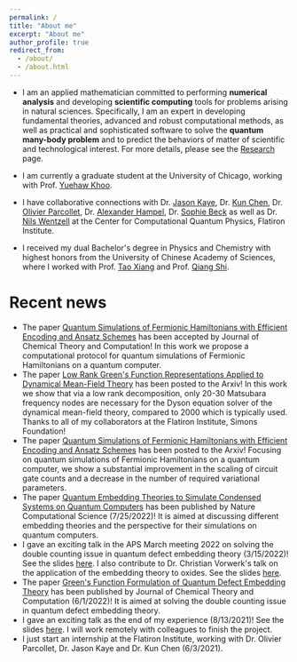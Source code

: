 ```yaml
---
permalink: /
title: "About me"
excerpt: "About me"
author_profile: true
redirect_from: 
  - /about/
  - /about.html
---
```


<!-- <p align='center'> 
<img src="/images/nsheng.jpeg" alt="photo" style='width: 300px;'>
</p> -->

<!-- - I am currently a Ph.D. student in [Computer Science Department](http://www.cs.sjtu.edu.cn/en/) of [Shanghai Jiao Tong University](http://en.sjtu.edu.cn), advised by Prof. [Weinan Zhang](http://www.wnzhang.net) and Prof. [Yong Yu](http://apex.sjtu.edu.cn/members/yyu). [\[Curriculum Vitae\]](/files/CV.pdf). [\[Google Scholar\]](https://scholar.google.com/citations?user=JPBGjOYAAAAJ&hl=zh-CN).

- My research interests lie in general area of machine learning and deep learning, especially their applications in networks, recommender systems and computational advertising.

- I received my Bachelor’s Degree of Software Engineering in Shanghai Jiao Tong University. My undergraduate research advisors are Prof. [Weinan Zhang](http://www.wnzhang.net) and Prof. [Yong Yu](http://apex.sjtu.edu.cn/members/yyu). -->

<!-- ## Nobody really understands quantum mechanics - Richard Feynman -->
- I am an applied mathematician committed to performing **numerical analysis** and developing **scientific computing** tools for problems arising in natural sciences. Specifically, I am an expert in developing fundamental theories, advanced and robust computational methods, as well as practical and sophisticated software to solve the **quantum many-body problem** and to predict the behaviors of matter of scientific and technological interest. For more details, please see the [Research](/research) page.

<!-- understanding the mathematical structure of natural sciences, with a specific focus on quantum physics.  -->

<!-- I can also be a physicist or a chemist if necessary.  -->

<!-- - I am broadly interested in performing **numerical analysis** and developing **scientific computing** tools for problems arising in natural sciences. Specifically, I am an expert in developing fundamental theories, advanced and robust computational methods, as well as practical and sophisticated software to solve the **quantum many-body problem** and to predict the behaviors of matter of scientific and technological interest. For more details, please see the [Research](/research) page. -->

- I am currently a graduate student at the University of Chicago, working with Prof. [Yuehaw Khoo](https://www.stat.uchicago.edu/~ykhoo). 

<!-- I will move to Stanford University as a PhD student in Computational and Mathematical Engineering starting this fall, advised by Prof. Lexing Ying. -->

<!-- - I have collaborative connections with Prof. [Yuehaw Khoo](https://www.stat.uchicago.edu/~ykhoo) at the University of Chicago, Prof. [Joonho Lee](https://chemistry.harvard.edu/people/joonho-lee) at Harvard University, and  -->

- I have collaborative connections with Dr. [Jason Kaye](https://www.simonsfoundation.org/people/jason-kaye), Dr. [Kun Chen](https://www.simonsfoundation.org/people/kun-chen-2), Dr. [Olivier Parcollet](https://www.simonsfoundation.org/people/olivier-parcollet), Dr. [Alexander Hampel](https://www.simonsfoundation.org/people/alexander-hampel), Dr. [Sophie Beck](https://www.simonsfoundation.org/people/sophie-beck) as well as Dr. [Nils Wentzell](https://www.simonsfoundation.org/people/nils-wentzell) at the Center for Computational Quantum Physics, Flatiron Institute.

<!-- - I am currently a graduate student at the University of Chicago, working with Prof. [Giulia Galli](https://chemistry.uchicago.edu/faculty/giulia-galli). 

- I have collaborative connections with Prof. [Yuehaw Khoo](https://www.stat.uchicago.edu/~ykhoo) and Prof. [Aaron Dinner](https://chemistry.uchicago.edu/faculty/aaron-dinner) at the University of Chicago, Prof. [Joonho Lee](https://chemistry.harvard.edu/people/joonho-lee) at Harvard University, and Dr. [Jason Kaye](https://www.simonsfoundation.org/people/jason-kaye), Dr. [Kun Chen](https://www.simonsfoundation.org/people/kun-chen-2), Dr. [Olivier Parcollet](https://www.simonsfoundation.org/people/olivier-parcollet), Dr. [Alexander Hampel](https://www.simonsfoundation.org/people/alexander-hampel), Dr. [Sophie Beck](https://www.simonsfoundation.org/people/sophie-beck) as well as Dr. [Nils Wentzell](https://www.simonsfoundation.org/people/nils-wentzell) at the Center for Computational Quantum Physics, Flatiron Institute. -->

- I received my dual Bachelor's degree in Physics and Chemistry with highest honors from the University of Chinese Academy of Sciences, where I worked with Prof. [Tao Xiang](http://txiang-iphy.cn) and Prof. [Qiang Shi](http://159.226.64.165/web/qshi/prof.).

<!-- - My main interests lie in investigating inner mathematical structure of quantum physics, developing advanced and robust computational methods for quantum physics problems, and applying these developed methods to the problems. Additionally, I'm in general interested in developing scienfic computing tools for scientific computing. Please see the [Research](/research) page for details. -->

<!-- hybrid quantum-classical theories and methods, including quantum many-body physics, quantum computation and simulation, and scientific computing. Please see the [Research](/research) page for details. -->

# Recent news
- The paper [Quantum Simulations of Fermionic Hamiltonians with Efficient Encoding and Ansatz Schemes](https://arxiv.org/abs/2212.01912) has been accepted by Journal of Chemical Theory and Computation! In this work we propose a computational protocol for quantum simulations of Fermionic Hamiltonians on a quantum computer.
- The paper [Low Rank Green's Function Representations Applied to Dynamical Mean-Field Theory](https://arxiv.org/abs/2301.07764) has been posted to the Arxiv! In this work we show that via a low rank decomposition, only 20-30 Matsubara frequency nodes are necessary for the Dyson equation solver of the dynamical mean-field theory, compared to 2000 which is typically used. Thanks to all of my collaborators at the Flatiron Institute, Simons Foundation!
- The paper [Quantum Simulations of Fermionic Hamiltonians with Efficient Encoding and Ansatz Schemes](https://arxiv.org/abs/2212.01912) has been posted to the Arxiv! Focusing on quantum simulations of Fermionic Hamiltonians on a quantum computer, we show a substantial improvement in the scaling of circuit gate counts and a decrease in the number of required variational parameters.
- The paper [Quantum Embedding Theories to Simulate Condensed Systems on Quantum Computers](https://www.nature.com/articles/s43588-022-00279-0) has been published by Nature Computational Science (7/25/2022)! It is aimed at discussing different embedding theories and the perspective for their simulations on quantum computers.
- I gave an exciting talk in the APS March meeting 2022 on solving the double counting issue in quantum defect embedding theory (3/15/2022)! See the slides [here](/files/talks/Nan_Sheng_2022.pdf). I also contribute to Dr. Christian Vorwerk's talk on the application of the embedding theory to oxides. See the slides [here](/files/talks/Christian_Vorwerk_2022.pdf).
- The paper [Green's Function Formulation of Quantum Defect Embedding Theory](https://pubs.acs.org/doi/10.1021/acs.jctc.2c00240) has been published by Journal of Chemical Theory and Computation (6/1/2022)! It is aimed at solving the double counting issue in quantum defect embedding theory.
- I gave an exciting talk as the end of my experience (8/13/2021)! See the slides [here](/files/talks/DLR%40CCQ.pdf). I will work remotely with colleagues to finish the project.
- I just start an internship at the Flatiron Institute, working with Dr. Olivier Parcollet, Dr. Jason Kaye and Dr. Kun Chen (6/3/2021). 


<!-- <script type='text/javascript' id='clustrmaps' src='//cdn.clustrmaps.com/map_v2.js?cl=080808&w=400&t=tt&d=9X1Xbrcys07GUNz45Vpjgqiu2YILGSbcTQHy4gGi42w&co=ffffff&cmo=3acc3a&cmn=ff5353&ct=808080'></script> -->

<script type="text/javascript" id="clustrmaps" src="//cdn.clustrmaps.com/map_v2.js?cl=080808&w=400&t=tt&d=0TGCdVjkZVv0DzLDeqRWeB3F25qr5akHZdTvp-bVWyE&co=ffffff&cmo=3acc3a&cmn=ff5353&ct=808080"></script>
